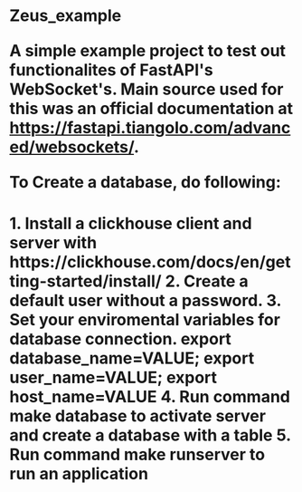<h1>Zeus_example

A simple example project to test out functionalites of FastAPI's WebSocket's. Main source used for this was an official documentation at https://fastapi.tiangolo.com/advanced/websockets/.

To Create a database, do following:

<h1>
1. Install a clickhouse client and server with https://clickhouse.com/docs/en/getting-started/install/
2. Create a default user without a password.
3. Set your enviromental variables for database connection. export database_name=VALUE; export user_name=VALUE; export host_name=VALUE
4. Run command make database to activate server and create a database with a table
5. Run command make runserver to run an application




